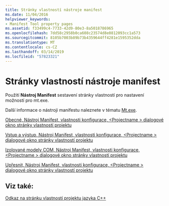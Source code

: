 ```yaml
---
title: Stránky vlastností nástroje manifest
ms.date: 11/04/2016
helpviewer_keywords:
- Manifest Tool property pages
ms.assetid: f33499c4-7733-42d9-80e3-8a5018786965
ms.openlocfilehash: 7dd58c2958b0ca608c23574d8e0812093cc1a573
ms.sourcegitcommit: 8105b7003b89b73b4359644ff4281e1595352dda
ms.translationtype: MT
ms.contentlocale: cs-CZ
ms.lasthandoff: 03/14/2019
ms.locfileid: "57823321"
---
```

# <a name="manifest-tool-property-pages"></a>Stránky vlastností nástroje manifest

Použití **Nástroj Manifest** sestavení stránky vlastností pro nastavení možností pro mt.exe.

Další informace o nástroji manifestu naleznete v tématu [Mt.exe](/windows/desktop/sbscs/mt-exe).

[Obecné, Nástroj Manifest, vlastnosti konfigurace, \<Projectname > dialogové okno stránky vlastností projektu](general-manifest-tool-configuration-properties.md)

[Vstup a výstup, Nástroj Manifest, vlastnosti konfigurace, \<Projectname > dialogové okno stránky vlastností projektu](input-and-output-manifest-tool.md)

[Izolované modely COM, Nástroj Manifest, vlastnosti konfigurace, \<Projectname > dialogové okno stránky vlastností projektu](isolated-com-manifest-tool.md)

[Upřesnit, Nástroj Manifest, vlastnosti konfigurace, \<Projectname > dialogové okno stránky vlastností projektu](advanced-manifest-tool.md)

## <a name="see-also"></a>Viz také:

[Odkaz na stránku vlastností projektu jazyka C++](property-pages-visual-cpp.md)
